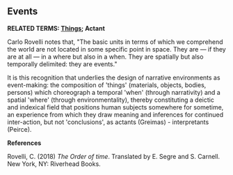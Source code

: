 ## Events

**RELATED TERMS: [Things](https://github.com/narrative-environments/CourseCompendium/blob/main/Things.md); Actant**

Carlo Rovelli notes that, "The basic units in terms of which we comprehend the world are not located in some specific point in space. They are — if they are at all — in a where but also in a when. They are spatially but also temporally delimited: they are events."

It is this recognition that underlies the design of narrative environments as event-making: the composition of 'things' (materials, objects, bodies, persons) which choreograph a temporal 'when' (through narrativity) and a spatial 'where' (through environmentality), thereby constituting a deictic and indexical field that positions human subjects somewhere for sometime, an experience from which they draw meaning and inferences for continued inter-action, but not 'conclusions', as actants (Greimas) - interpretants (Peirce).

**References**

Rovelli, C. (2018) _The Order of time_. Translated by E. Segre and S. Carnell. New York, NY: Riverhead Books.

